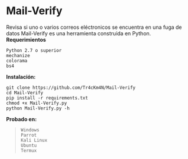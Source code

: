 # Mail-Verify

Revisa si uno o varios  correos eléctronicos se encuentra en una fuga de datos
Mail-Verify es una herramienta construida en Python.
**Requerimientos**

    Python 2.7 o superior
    mechanize
    colorama
    bs4
**Instalación:**

    git clone https://github.com/Tr4cKm4N/Mail-Verify
    cd Mail-Verify
    pip install -r requirements.txt
    chmod +x Mail-Verify.py
    python Mail-Verify.py -h
**Probado en:**
>     Windows
>     Parrot
>     Kali Linux
>     Ubuntu
>     Termux

 


